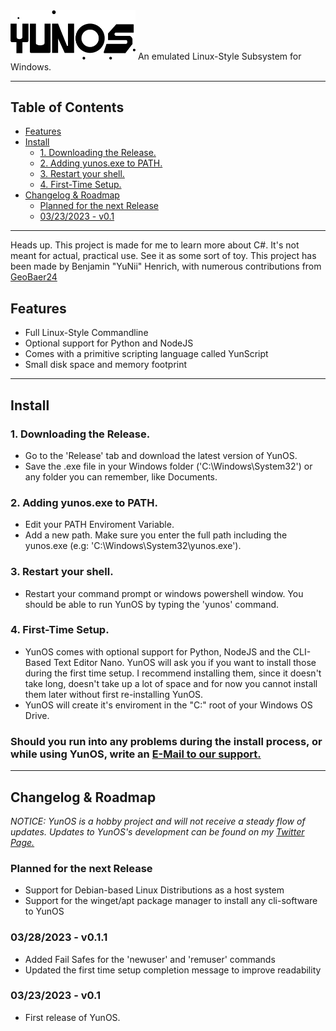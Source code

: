 <img src="https://github.com/bhenrich/YunOS/blob/main/MEDIA/yunos%20logo%20png.png" alt="YunOS Logo" width="200">
An emulated Linux-Style Subsystem for Windows.

---
## Table of Contents
- [Features](#features)
- [Install](#install)
  * [1. Downloading the Release.](#1-downloading-the-release)
  * [2. Adding yunos.exe to PATH.](#2-adding-yunosexe-to-path)
  * [3. Restart your shell.](#3-restart-your-shell)
  * [4. First-Time Setup.](#4-first-time-setup)
- [Changelog & Roadmap](#changelog--roadmap)
  * [Planned for the next Release](#planned-for-the-next-release)
  * [03/23/2023 - v0.1](#03232023---v01)
---
Heads up. This project is made for me to learn more about C#. It's not meant for actual, practical use. See it as some sort of toy.
This project has been made by Benjamin "YuNii" Henrich, with numerous contributions from [GeoBaer24](https://github.com/geobaer24)

## Features
- Full Linux-Style Commandline
- Optional support for Python and NodeJS
- Comes with a primitive scripting language called YunScript
- Small disk space and memory footprint

---
## Install
### 1. Downloading the Release.
- Go to the 'Release' tab and download the latest version of YunOS.
- Save the .exe file in your Windows folder ('C:\Windows\System32') or any folder you can remember, like Documents.

### 2. Adding yunos.exe to PATH.
- Edit your PATH Enviroment Variable.
- Add a new path. Make sure you enter the full path including the yunos.exe (e.g: 'C:\Windows\System32\yunos.exe').

### 3. Restart your shell.
- Restart your command prompt or windows powershell window. You should be able to run YunOS by typing the 'yunos' command.

### 4. First-Time Setup.
- YunOS comes with optional support for Python, NodeJS and the CLI-Based Text Editor Nano. YunOS will ask you if you want to install those during the first time setup. I recommend installing them, since it doesn't take long, doesn't take up a lot of space and for now you cannot install them later without first re-installing YunOS.
- YunOS will create it's enviroment in the "C:\" root of your Windows OS Drive.

### Should you run into any problems during the install process, or while using YunOS, write an [E-Mail to our support.](mailto://support@yuniiworks.de)

---
## Changelog & Roadmap

*NOTICE: YunOS is a hobby project and will not receive a steady flow of updates. Updates to YunOS's development can be found on my [Twitter Page.](https://twitter.com/yuniiworks)*

### Planned for the next Release
- Support for Debian-based Linux Distributions as a host system
- Support for the winget/apt package manager to install any cli-software to YunOS

### 03/28/2023 - v0.1.1
- Added Fail Safes for the 'newuser' and 'remuser' commands
- Updated the first time setup completion message to improve readability

### 03/23/2023 - v0.1
- First release of YunOS.
